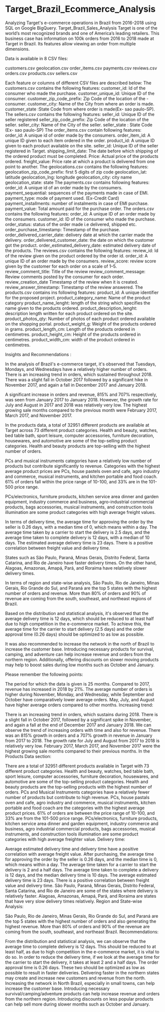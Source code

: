 # Target_Brazil_Ecommerce_Analysis
Analyzing Target's e-commerce operations in Brazil from 2016-2018 using SQL on Google BigQuery. Target_Brazil_Sales_Analysis Target is one of the world’s most recognized brands and one of America’s leading retailers. This business case has information on 100k orders from 2016 to 2018 made at Target in Brazil. Its features allow viewing an order from multiple dimensions.

Data is available in 8 CSV files:

customers.csv geolocation.csv order_items.csv payments.csv reviews.csv orders.csv products.csv sellers.csv

Each feature or columns of different CSV files are described below: The customers.csv contains the following features: customer_id: Id of the consumer who made the purchase. customer_unique_id: Unique ID of the consumer. customer_zip_code_prefix: Zip Code of the location of the - consumer. customer_city: Name of the City from where an order is made. customer_state :State Code from where order is made(Ex- sao paulo-SP). The sellers.csv contains the following features: seller_id: Unique ID of the seller registered seller_zip_code_prefix: Zip Code of the location of the seller. seller_city: Name of the City of the seller. seller_state : State Code (Ex- sao paulo-SP) The order_items.csv contain following features: order_id: A unique id of order made by the consumers. order_item_id: A unique ID given to each item ordered in the order. product_id: A unique ID given to each product available on the site. seller_id: Unique ID of the seller registered in Target. shipping_limit_date: The date before which shipping of the ordered product must be completed. Price: Actual price of the products ordered. freight_value: Price rate at which a product is delivered from one point to another. The geolocations.csv contains the following features: geolocation_zip_code_prefix: first 5 digits of zip code geolocation_lat: latitude geolocation_lng: longitude geolocation_city: city name geolocation_state: state The payments.csv contains following features: order_id: A unique id of an order made by the consumers. payment_sequential: sequences of the payments made in case of EMI. payment_type: mode of payment used. (Ex-Credit Card) payment_installments: number of instalments in case of EMI purchase. payment_value: Total amount paid for the purchase order. The orders.csv contains the following features: order_id: A unique ID of an order made by the consumers. customer_id: ID of the consumer who made the purchase. order_status: status of the order made i.e delivered, shipped etc. order_purchase_timestamp: Timestamp of the purchase. order_delivered_carrier_date: delivery date at which the carrier made the delivery. order_delivered_customer_date: the date on which the customer got the product. order_estimated_delivery_date: estimated delivery date of the products. The reviews.csv contains the following features: review_id: Id of the review given on the product ordered by the order id. order_id: A unique ID of an order made by the consumers. review_score: review score given by the customer for each order on a scale of 1–5. review_comment_title: Title of the review review_comment_message: Review comments posted by the consumer for each order. review_creation_date Timestamp of the review when it is created. review_answer_timestamp: Timestamp of the review answered. The products.csv contains ins following features: product_id: A unique identifier for the proposed project. product_category_name: Name of the product category product_name_lenght: length of the string which specifies the name given to the products ordered. product_description_lenght: description length written for each product ordered on the site. product_photos_qty: Number of photos of each product ordered available on the shopping portal. product_weight_g: Weight of the products ordered in grams. product_length_cm: Length of the products ordered in centimetres. product_height_cm: Height of the products ordered in centimetres. product_width_cm: width of the product ordered in centimetres.

Insights and Recommendations :

In the analysis of Brazil's e-commerce target, it's observed that Tuesdays, Mondays, and Wednesdays have a relatively higher number of orders. There is an increasing trend in orders, which sustained throughout 2018. There was a slight fall in October 2017 followed by a significant hike in November 2017, and again a fall in December 2017 and January 2018.

A significant increase in orders and revenue, 815% and 707% respectively, was seen from January 2017 to January 2018. However, the growth rate for July and August in 2017 and 2018 was relatively very low. The highest growing sale months compared to the previous month were February 2017, March 2017, and November 2017.

In the products data, a total of 32951 different products are available at Target across 73 different product categories. Health and beauty, watches, bed table bath, sport leisure, computer accessories, furniture decoration, housewares, and automotive are some of the top-selling product categories. Health and beauty products are top-selling with the highest number of orders.

PCs and musical instruments categories have a relatively low number of products but contribute significantly to revenue. Categories with the highest average product prices are PCs, house pastels oven and cafe, agro industry and commerce, musical instruments, and kitchen portable and food coach. 61% of orders fall within the price range of 10-100, and 33% are in the 101-500 price range.

PCs/electronics, furniture products, kitchen service area dinner and garden equipment, industry commerce and business, agro-industrial commercial products, bags accessories, musical instruments, and construction tools illumination are some product categories with high average freight values.

In terms of delivery time, the average time for approving the order by the seller is 0.26 days, with a median time of 0, which means within a day. The average time taken by a carrier to start the delivery is 2.5 days, and the average time taken to complete delivery is 12 days, with a median of 10 days. The estimated average delivery time is 23 days. There is a positive correlation between freight value and delivery time.

States such as São Paulo, Paraná, Minas Gerais, Distrito Federal, Santa Catarina, and Rio de Janeiro have faster delivery times. On the other hand, Alagoas, Amazonas, Amapá, Pará, and Roraima have relatively slower delivery times.

In terms of region and state-wise analysis, São Paulo, Rio de Janeiro, Minas Gerais, Rio Grande do Sul, and Paraná are the top 5 states with the highest number of orders and revenue. More than 80% of orders and 90% of revenue are coming from the south, southeast, and northeast regions of Brazil.

Based on the distribution and statistical analysis, it's observed that the average delivery time is 12 days, which should be reduced to at least half due to high competition in the e-commerce market. To achieve this, the average time for the carrier to start delivery (2.5 days) and the order approval time (0.26 days) should be optimized to as low as possible.

It was also recommended to increase the network in the north of Brazil to increase the customer base. Introducing necessary products for survival, camping, and adventure can help increase revenue and orders from the northern region. Additionally, offering discounts on slower moving products may help to boost sales during low months such as October and January.

Please remember the following points:

The period for which the data is given is 25 months.
Compared to 2017, revenue has increased in 2018 by 21%.
The average number of orders is higher during November, Monday, and Wednesday, while September and October have comparatively lower average orders. May, July, and August have higher average orders compared to other months.
Increasing trend:

There is an increasing trend in orders, which sustains during 2018. There is a slight fall in October 2017, followed by a significant spike in November, and again a fall at the end of December 2017 and January 2018.
We can observe the trend of increasing orders with time and also for revenue.
There was an 815% growth in orders and a 707% growth in revenue in January from 2017 to 2018.
The growth rate for July and August from 2017 to 2018 is relatively very low.
February 2017, March 2017, and November 2017 were the highest growing sale months compared to their previous months.
In the Products Data section:

There are a total of 32951 different products available in Target with 73 different product categories. Health and beauty, watches, bed table bath, sport leisure, computer accessories, furniture decoration, housewares, and automotive are some of the top-selling product categories.
Health and beauty products are the top-selling products with the highest number of orders.
PCs and Musical Instruments categories have a relatively fewer number of products but contribute to high revenue.
PCs, house pastals oven and cafe, agro industry and commerce, musical instruments, kitchen portable and food coach are the categories with the highest average product prices.
61% of orders are between the price range of 10-100, and 33% are from the 101-500 price range.
PCs/electronics, furniture products, kitchen service area dinner and garden equipment, industry commerce and business, agro industrial commercial products, bags accessories, musical instruments, and construction tools illumination are some product categories with high average freighter value.
Delivery time:

Average estimated delivery time and delivery time have a positive correlation with average freight value.
After purchasing, the average time for approving the order by the seller is 0.26 days, and the median time is 0, which means within a day.
The average time taken for a carrier to start the delivery is 2 and a half days.
The average time taken to complete a delivery is 12 days, and the median delivery time is 10 days.
The average estimated delivery time is 23 days.
There is a positive correlation between freight value and delivery time.
São Paulo, Paraná, Minas Gerais, Distrito Federal, Santa Catarina, and Rio de Janeiro are some of the states where delivery is relatively faster.
Alagoas, Amazonas, Amapá, Pará, and Roraima are states that have very slow delivery times relatively.
Region and State-wise Analysis:

São Paulo, Rio de Janeiro, Minas Gerais, Rio Grande do Sul, and Paraná are the top 5 states with the highest number of orders and also generating the highest revenue. More than 80% of orders and 90% of the revenue are coming from the south, southeast, and northeast Brazil.
Recommendations:

From the distribution and statistical analysis, we can observe that the average time to complete delivery is 12 days. This should be reduced to at least half, as due to high competition in the e-commerce market, it is vital to do so.
In order to reduce the delivery time, if we look at the average time for the carrier to start the delivery, it takes at least 2 and a half days. The order approval time is 0.26 days. These two should be optimized as low as possible to result in faster deliveries.
Delivering faster in the northern states may create and increase new customers and revenue from the north.
Increasing the network in North Brazil, especially in small towns, can help increase the customer base. Introducing necessary survival/camping/adventure products can help increase revenue and orders from the northern region.
Introducing discounts on less popular products can help sell more during slower months such as October and January.
